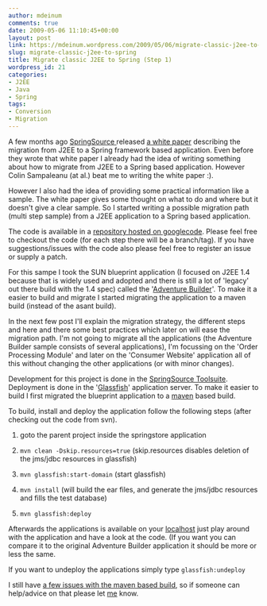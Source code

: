 ```yaml
---
author: mdeinum
comments: true
date: 2009-05-06 11:10:45+00:00
layout: post
link: https://mdeinum.wordpress.com/2009/05/06/migrate-classic-j2ee-to-spring/
slug: migrate-classic-j2ee-to-spring
title: Migrate classic J2EE to Spring (Step 1)
wordpress_id: 21
categories:
- J2EE
- Java
- Spring
tags:
- Conversion
- Migration
---
```


A few months ago [SpringSource ](http://www.springsource.com)released [a white paper](http://www.springsource.com/files/MigratingAppsToSpring.pdf) describing the migration from J2EE to a Spring framework based application. Even before they wrote that white paper I already had the idea of writing something about how to migrate from J2EE to a Spring based application. However Colin Sampaleanu (at al.) beat me to writing the white paper :). 

However I also had the idea of providing some practical information like a sample. The white paper gives some thought on what to do and where but it doesn't give a clear sample. So I started writing a possible migration path (multi step sample) from a J2EE application to a Spring based application. 
<!-- more -->
The code is available in a [repository hosted on googlecode](http://springstore.googlecode.com). Please feel free to checkout the code (for each step there will be a branch/tag). If you have suggestions/issues with the code also please feel free to register an issue or supply a patch. 

For this sampe I took the SUN blueprint application (I focused on J2EE 1.4 because that is widely used and adopted and there is still a lot of 'legacy' out there build with the 1.4 spec) called the '[Adventure Builder](http://java.sun.com/developer/releases/adventure)'. To make it a easier to build and migrate I started migrating the application to a maven build (instead of the asant build). 

In the next few post I'll explain the migration strategy, the different steps and here and there some best practices which later on will ease the migration path. I'm not going to migrate all the applications (the Adventure Builder sample consists of several applications), I'm focussing on the 'Order Processing Module' and later on the 'Consumer Website' application all of this without changing the other applications (or with minor changes).

Development for this project is done in the [SpringSource Toolsuite](http://www.springsource.com/products/suite/sts). Deployment is done in the '[Glassfish](http://www.glassfish.org)' application server. To make it easier to build I first migrated the blueprint application to a [maven](http://maven.apache.org) based build.

To build, install and deploy the application follow the following steps (after checking out the code from svn).



	
  1. goto the parent project inside the springstore application

	
  2. `mvn clean -Dskip.resources=true` (skip.resources disables deletion of the jms/jdbc resources in glassfish)

	
  3. `mvn glassfish:start-domain` (start glassfish)

	
  4. `mvn install` (will build the ear files, and generate the jms/jdbc resources and fills the test database)

	
  5. `mvn glassfish:deploy`



Afterwards the applications is available on your [localhost](http://localhost:8080/ab) just play around with the application and have a look at the code. (If you want you can compare it to the original Adventure Builder application it should be more or less the same. 

If you want to undeploy the applications simply type `glassfish:undeploy`

I still have [a few issues with the maven based build](http://code.google.com/p/springstore/issues/list?can=2&q=label%3AComponent-Scripts), so if someone can help/advice on that please let [me](mailto:mdeinum@gmail.com) know.
